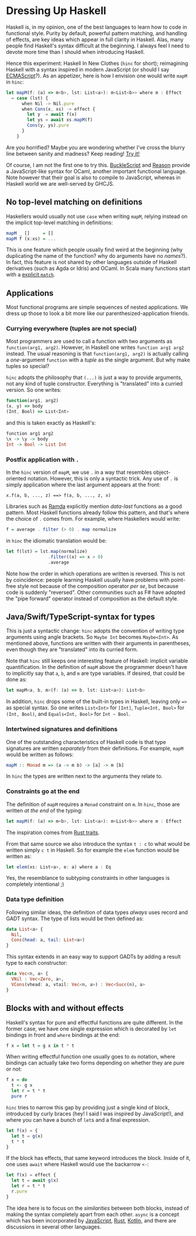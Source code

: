 # Dressing Up Haskell

Haskell is, in my opinion, one of the best languages to learn how to code in functional style. Purity by default, powerful pattern matching, and handling of effects, are key ideas which appear in full clarity in Haskell. Alas, many people find Haskell's syntax difficult at the beginning. I always feel I need to devote more time than I should when introducing Haskell.

Hence this experiment: Haskell In New Clothes (`hinc` for short); reimagining Haskell with a syntax inspired in modern JavaScript (or should I say [ECMAScript](https://en.wikipedia.org/wiki/ECMAScript)?). As an appetizer, here is how I envision one would write `mapM` in `hinc`:

```javascript
let mapM(f: (a) => m<b>, lst: List<a>): m<List<b>> where m : Effect
  = case (lst) {
      when Nil -> Nil.pure
      when Cons(x, xs) -> effect {
        let y  = await f(x)
        let ys = await xs.mapM(f)
        Cons(y, ys).pure
      }
    }
```

Are you horrified? Maybe you are wondering whether I've cross the blurry line between sanity and madness? Keep reading! [Try it!](https://serras.github.io/hinc/index.html)

Of course, I am not the first one to try this. [BuckleScript](https://bucklescript.github.io/) and [Reason](https://reasonml.github.io/) provide a JavaScript-like syntax for OCaml, another important functional language. Note however that their goal is also to compile to JavaScript, whereas in Haskell world we are well-served by GHCJS.

## No top-level matching on definitions

Haskellers would usually not use `case` when writing `mapM`, relying instead on the implicit top-level matching in definitions:

```haskell
mapM _ []     = []
mapM f (x:xs) = ...
```

This is one feature which people usually find weird at the beginning (why duplicating the name of the function? why do arguments have _no names_?). In fact, this feature is not shared by other languages outside of Haskell derivatives (such as Agda or Idris) and OCaml. In Scala many functions start with a [explicit `match`](https://docs.scala-lang.org/tour/pattern-matching.html).

## Applications

Most functional programs are simple sequences of nested applications. We dress up those to look a bit more like our parenthesized-application friends.

### Currying everywhere (tuples are not special)

Most programmers are used to call a function with two arguments as `function(arg1, arg2)`. However, in Haskell one writes `function arg1 arg2` instead. The usual reasoning is that `function(arg1, arg2)` is actually calling a _one_-argument `function` with a _tuple_ as the single argument. But why make tuples so special?

`hinc` adopts the philosophy that `(...)` is just a way to provide arguments, not any kind of tuple constructor. Everything is "translated" into a curried version. So one writes:

```javascript
function(arg1, arg2)
(x, y) => body
(Int, Bool) => List<Int>
```

and this is taken exactly as Haskell's:

```haskell
function arg1 arg2
\x -> \y -> body
Int -> Bool -> List Int
```

### Postfix application with `.`

In the `hinc` version of `mapM`, we use `.` in a way that resembles object-oriented notation. However, this is only a syntactic trick. Any use of `.` is simply application where the last argument appears at the front:

```
x.f(a, b, ..., z) ==> f(a, b, ..., z, x)
```

Libraries such as [Ramda](https://ramdajs.com/) explicitly mention _data-last_ functions as a good pattern. Most Haskell functions already follow this pattern, and that's where the choice of `.` comes from. For example, where Haskellers would write:

```haskell
f = average . filter (> 0) . map normalize
```

in `hinc` the idiomatic translation would be:

```haskell
let f(lst) = lst.map(normalize)
                .filter((x) => x > 0)
                .average
```

Note how the order in which operations are written is reversed. This is not by coincidence: people learning Haskell usually have problems with point-free style not because of the composition operator _per se_, but because code is suddenly "reversed". Other communities such as F# have adopted the "pipe forward" operator instead of composition as the default style.

## Java/Swift/TypeScript-syntax for types

This is just a syntactic change: `hinc` adopts the convention of writing type arguments using angle brackets. So `Maybe Int` becomes `Maybe<Int>`. As mentioned above, functions are written with their arguments in parentheses, even though they are "translated" into its curried form.

Note that `hinc` still keeps one interesting feature of Haskell: implicit variable quantification. In the definition of `mapM` above the programmer doesn't have to implicitly say that `a`, `b`, and `m` are type variables. If desired, that could be done as:

```javascript
let mapM<a, b, m>(f: (a) => b, lst: List<a>): List<b>
```

In addition, `hinc` drops some of the built-in types in Haskell, leaving only `=>` as special syntax. So one writes `List<Int>` for `[Int]`, `Tuple<Int, Bool>` for `(Int, Bool)`, and `Equals<Int, Bool>` for `Int ~ Bool`.

### Intertwined signatures and definitions

One of the outstanding characteristics of Haskell code is that type signatures are written _separately_ from their definitions. For example, `mapM` would be written as follows:

```haskell
mapM :: Monad m => (a -> m b) -> [a] -> m [b]
```

In `hinc` the types are written next to the arguments they relate to.

### Constraints go at the end

The definition of `mapM` requires a `Monad` constraint on `m`. In `hinc`, those are written _at the end_ of the typing:

```javascript
let mapM(f: (a) => m<b>, lst: List<a>): m<List<b>> where m : Effect
```

The inspiration comes from [Rust traits](https://doc.rust-lang.org/book/ch10-02-traits.html#clearer-trait-bounds-with-where-clauses).

From that same source we also introduce the syntax `t : c` to what would be written simply `c t` in Haskell. So for example the `elem` function would be written as:

```javascript
let elem(xs: List<a>, e: a) where a : Eq
```

Yes, the resemblance to subtyping constraints in other languages is completely intentional ;)

### Data type definition

Following similar ideas, the definition of data types _always_ uses record and GADT syntax. The type of lists would be then defined as:

```haskell
data List<a> {
  Nil,
  Cons(head: a, tail: List<a>)
}
```

This syntax extends in an easy way to support GADTs by adding a result type to each constructor:

```haskell
data Vec<n, a> {
  VNil : Vec<Zero, a>,
  VCons(vhead: a, vtail: Vec<n, a>) : Vec<Succ(n), a>
}
```

## Blocks with and without effects

Haskell's syntax for pure and effectful functions are quite different. In the former case, we have one single expression which is decorated by `let` bindings in front and `where` bindings at the end:

```haskell
f x = let t = g x in t * t
```

When writing effectful function one usually goes to `do` notation, where bindings can actually take two forms depending on whether they are pure or not:

```haskell
f x = do
  t <- g x
  let r = t * t
  pure r
```

`hinc` tries to narrow this gap by providing just a single kind of block, introduced by curly braces (hey! I said I was inspired by JavaScript!), and where you can have a bunch of `let`s and a final expression.

```javascript
let f(x) = {
  let t = g(x)
  t * t
}
```

If the block has effects, that same keyword introduces the block. Inside of it, one uses `await` where Haskell would use the backarrow `<-`:

```javascript
let f(x) = effect {
  let t = await g(x)
  let r = t * t
  r.pure
}
```

The idea here is to focus on the _similarities_ between both blocks, instead of making the syntax completely apart from each other. `async` is a concept which has been incorporated by [JavaScript](https://developer.mozilla.org/en-US/docs/Web/JavaScript/Reference/Statements/async_function), [Rust](https://rust-lang.github.io/async-book/01_getting_started/04_async_await_primer.html), [Kotlin](https://kotlinlang.org/docs/reference/coroutines/coroutines-guide.html), and there are discussions in several other languages.

